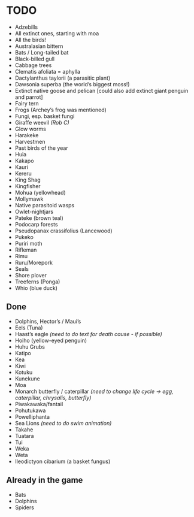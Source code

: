 # TODO

- Adzebills
- All extinct ones, starting with moa
- All the birds!
- Australasian bittern
- Bats / Long-tailed bat
- Black-billed gull
- Cabbage trees
- Clematis afoliata = aphylla
- Dactylanthus taylorii (a parasitic plant)
- Dawsonia superba (the world’s biggest moss!)
- Extinct native goose and pelican [could also add extinct giant penguin and parrot]
- Fairy tern
- Frogs (Archey’s frog was mentioned)
- Fungi, esp. basket fungi
- Giraffe weevil _(Rob C)_
- Glow worms
- Harakeke
- Harvestmen
- Past birds of the year
- Huia
- Kakapo
- Kauri
- Kereru
- King Shag
- Kingfisher
- Mohua (yellowhead)
- Mollymawk
- Native parasitoid wasps
- Owlet-nightjars
- Pateke (brown teal)
- Podocarp forests
- Pseudopanax crassifolius (Lancewood)
- Pukeko
- Puriri moth
- Rifleman
- Rimu
- Ruru/Morepork
- Seals
- Shore plover
- Treeferns (Ponga)
- Whio (blue duck)

## Done

- Dolphins, Hector’s / Maui’s
- Eels (Tuna)
- Haast’s eagle _(need to do text for death cause - if possible)_
- Hoiho (yellow-eyed penguin)
- Huhu Grubs
- Katipo
- Kea
- Kiwi
- Kotuku
- Kunekune
- Moa
- Monarch butterfly / caterpillar _(need to change life cycle -> egg, caterpillar, chrysalis, butterfly)_
- Piwakawaka/fantail
- Pohutukawa
- Powelliphanta
- Sea Lions _(need to do swim animation)_
- Takahe
- Tuatara
- Tui
- Weka
- Weta
- Ileodictyon cibarium (a basket fungus)

## Already in the game

- Bats
- Dolphins
- Spiders
